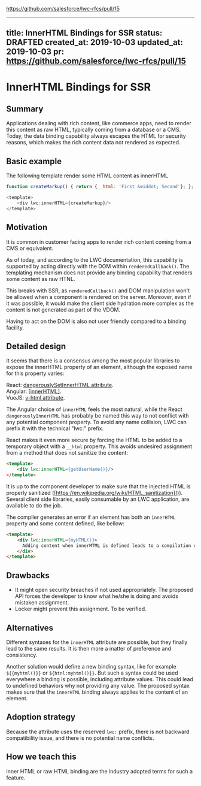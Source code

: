 https://github.com/salesforce/lwc-rfcs/pull/15

---
title: InnerHTML Bindings for SSR
status: DRAFTED
created_at: 2019-10-03
updated_at: 2019-10-03
pr: https://github.com/salesforce/lwc-rfcs/pull/15
---

# InnerHTML Bindings for SSR

## Summary

Applications dealing with rich content, like commerce apps, need to render 
this content as raw HTML, typically coming from a database or a CMS. Today, 
the data binding capability always escapes the HTML for security reasons,
which makes the rich content data not rendered as expected.

## Basic example

The following template render some HTML content as innerHTML  

```js
function createMarkup() { return {__html: 'First &middot; Second'}; };

<template>
    <div lwc:innerHTML={createMarkup}/>
</template>
```

## Motivation

It is common in customer facing apps to render rich content coming from a
CMS or equivalent.  

As of today, and according to the LWC documentation, this capability is 
supported by acting directly with the DOM within `renderedCallback()`.
The templating mechanism does not provide any binding capability that renders
some content as raw HTNL.  

This breaks with SSR, as `renderedCallback()` and DOM manipulation won't be
allowed when a component is rendered on the server. Moreover, even if it was
possible, it would make the client side hydration more complex as the content
is not generated as part of the VDOM.  

Having to act on the DOM is also not user friendly compared to a binding
facility.  


## Detailed design

It seems that there is a consensus among the most popular libraries to expose the
innerHTML property of an element, although the exposed name for this property varies:

React: [dangerouslySetInnerHTML attribute](https://reactjs.org/docs/dom-elements.html#dangerouslysetinnerhtml).  
Angular: [[innerHTML]](https://angular.io/guide/template-syntax#property-binding-vs-interpolation).  
VueJS: [v-html attribute](https://vuejs.org/v2/guide/syntax.html#Raw-HTML).  

The Angular choice of `innerHTML` feels the most natural, while the React `dangerouslyInnerHTML`
has probably be named this way to not conflict with any potential component property.
To avoid any name collision, LWC can prefix it with the technical "lwc:" prefix.

React makes it even more secure by forcing the HTML to be added to a temporary 
object with a `__html` property. This avoids undesired assignment from a method
that does not sanitize the content:

```html
<template>
    <div lwc:innerHTML={getUserName()}/>
</template>
```

It is up to the component developer to make sure that the injected HTML is properly
sanitized ([https://en.wikipedia.org/wiki/HTML_sanitization]()). Several client side
libraries, easily consumable by an LWC application, are available to do the job.

The compiler generates an error if an element has both an `innerHTML` property and
some content defined, like bellow:  

```html
<template>
    <div lwc:innerHTML={myHTML()}>
      Adding content when innerMTML is defined leads to a compilation error
    </div>
</template>
```


## Drawbacks

- It might open security breaches if not used appropriately. The proposed API forces the developer to know what he/she is doing and avoids mistaken assignment.  
- Locker might prevent this assignment. To be verified.


## Alternatives

Different syntaxes for the `innerHTML` attribute are possible, but they finally lead to
the same results. It is then more a matter of preference and consistency.  

Another solution would define a new binding syntax, like for example `${{myhtml()}}` or
`${htnl:myhtml()}}`. But such a syntax could be used everywhere a binding is possible,
including attribute values. This could lead to undefined behaviors why not providing any
value. The proposed syntax makes sure that the `innerHTML` binding always applies to the
content of an element.


## Adoption strategy

Because the attribute uses the reserved `lwc:` prefix, there is not backward compatibility
issue, and there is no potential name conflicts.


## How we teach this

inner HTML or raw HTML binding are the industry adopted terms for such a feature.
